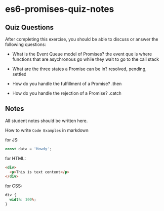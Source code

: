 # es6-promises-quiz-notes

## Quiz Questions

After completing this exercise, you should be able to discuss or answer the following questions:

- What is the Event Queue model of Promises?
  the event que is where functions that are asychronous go while they wait to go to the call stack

- What are the three states a Promise can be in?
  resolved, pending, settled

- How do you handle the fulfillment of a Promise?
  .then
- How do you handle the rejection of a Promise?
  .catch

## Notes

All student notes should be written here.

How to write `Code Examples` in markdown

for JS:

```javascript
const data = 'Howdy';
```

for HTML:

```html
<div>
  <p>This is text content</p>
</div>
```

for CSS:

```css
div {
  width: 100%;
}
```

